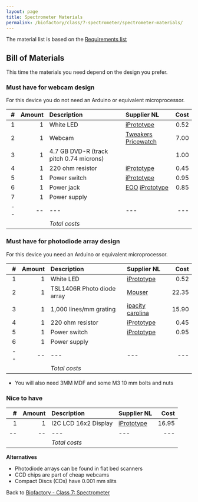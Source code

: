```yaml
---
layout: page
title: Spectrometer Materials
permalink: /biofactory/class/7-spectrometer/spectrometer-materials/
---
```


The material list is based on the [Requirements list](/biofactory/class/7-spectrometer/requirements/)

## Bill of Materials

This time the materials you need depend on the design you prefer.

### Must have for webcam design

For this device you do not need an Arduino or equivalent microprocessor.

|#|Amount|Description|Supplier NL|Cost|
|-:|----:|:---------|:-------|---:|
|1|1|White LED|[iPrototype](https://iprototype.nl/products/components/led-lcd/ledwit)|0.52|
|2|1|Webcam|[Tweakers Pricewatch](http://tweakers.net/categorie/289/webcams/producten/#filter:q1bKL0pJLXLLTM1JUbJSKijKzCpW0oEIBucXlQDFEouT4SIFqcmeQHW6hrUA)|7.00|
|3|1|4.7 GB DVD-R (track pitch 0.74 microns)||1.00|
|4|1|220 ohm resistor|[iPrototype](https://iprototype.nl/products/components/resistors/220R)|0.45|
|5|1|Power switch|[iPrototype](https://iprototype.nl/products/components/buttons-switches/rocker-switch-large)|0.95|
|6|1|Power jack|[EOO](http://www.eoo-bv.nl/index.php?_a=viewProd&productId=3298) [iPrototype](https://iprototype.nl/products/accessoires/power/DC-barrel-jack-adapter)|0.85|
|7|1|Power supply|||
|--|--|---|---|---|
|||*Total costs*|||

### Must have for photodiode array design

For this device you need an Arduino or equivalent microprocessor.

|#|Amount|Description|Supplier NL|Cost|
|-:|----:|:---------|:-------|---:|
|1|1|White LED|[iPrototype](https://iprototype.nl/products/components/led-lcd/ledwit)|0.52|
|2|1|TSL1406R Photo diode array|[Mouser](http://nl.mouser.com/ProductDetail/ams/TSL1406R/?qs=owm69ILshgasXOGrAzFz%252bQ%3D%3D)|22.35|
|3|1|1,000 lines/mm grating|[ipacity](http://ipacity.biedmeer.nl/Webwinkel-Product-78540591/Folie-tralie-1000-lijnen-mm-%2815-x-30-cm%29.html) [carolina](http://www.carolina.com/physical-science-light-and-optics/diffraction-grating/755230.pr?catId=&mCat=&sCat=&ssCat=&question=diffraction+grating)|15.90|
|4|1|220 ohm resistor|[iPrototype](https://iprototype.nl/products/components/resistors/220R)|0.45|
|5|1|Power switch|[iPrototype](https://iprototype.nl/products/components/buttons-switches/rocker-switch-large)|0.95|
|6|1|Power supply|||
|--|--|---|---|---|
|||*Total costs*|||

* You will also need 3MM MDF and some M3 10 mm bolts and nuts

### Nice to have

|#|Amount|Description|Supplier NL|Cost|
|-:|----:|:---------|:-------|---:|
|1|1|I2C LCD 16x2 Display|[iPrototype](https://iprototype.nl/products/components/led-lcd/lcd16x2-I2C-BL)|16.95|
|--|--|---|---|---|
|||*Total costs*|||

**Alternatives**

* Photodiode arrays can be found in flat bed scanners
* CCD chips are part of cheap webcams
* Compact Discs (CDs) have 0.001 mm slits

Back to [Biofactory - Class 7: Spectrometer](/biofactory/class/7-spectrometer/)
